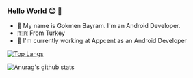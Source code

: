 ### Hello World 😊 👋

- 🌱 My name is Gokmen Bayram. I'm an Android Developer. 
- 🇹🇷 From Turkey
- 🏢 I'm currently working at Appcent as an Android Developer


[![Top Langs](https://github-readme-stats.vercel.app/api/top-langs/?username=gokmenbayram&layout=compact)](https://github.com/anuraghazra/github-readme-stats)
     
![Anurag's github stats](https://github-readme-stats.vercel.app/api?username=gokmenbayram&theme=radical)

<!--
**gokmenbayram/gokmenbayram** is a ✨ _special_ ✨ repository because its `README.md` (this file) appears on your GitHub profile.

Here are some ideas to get you started:

- 🔭 I’m currently working on ...
- 🌱 I’m currently learning ...
- 👯 I’m looking to collaborate on ...
- 🤔 I’m looking for help with ...
- 💬 Ask me about ...
- 📫 How to reach me: ...
- 😄 Pronouns: ...
- ⚡ Fun fact: ...
-->

